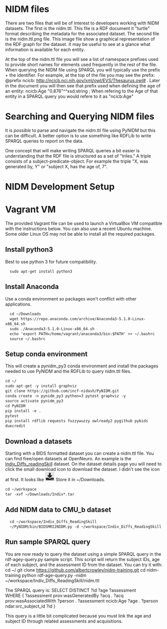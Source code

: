 # NIDM files
There are two files that will be of interest to developers working with NIDM datasets. The first is the nidm.ttl. This file is a RDF document it "turtle" format describing the metadata for the associated dataset. The second file is the nidm.ttl.png file. This image file show a graphical representation of the RDF graph for the dataset. It may be useful to see at a glance what information is available for each entity.

At the top of the nidm.ttl file you will see a list of namespace prefixes used to provide short names for elements used frequently in the rest of the file. When querying the NIDM file using SPARQL you will typically use the prefix + the identifier. For example, at the top of the file you may see the prefix:
   @prefix ncicb: <http://ncicb.nci.nih.gov/xml/owl/EVS/Thesaurus.owl#> .
Later in the document you will then see that prefix used when defining the age of an entity:
      ncicb:Age "0.876"^^xsd:string ;
When refering to the Age of that entity in a SPARQL query you would refere to it as "ncicb:Age"

# Searching and Querying NIDM files
It is _possible_ to parse and navigate the nidm.ttl file using PyNIDM but this can be difficult. A better option is to use something like RDFLib to write SPARQL queries to report on the data.

One concept that will make writing SPARQL queries a bit easier is understanding that the RDF file is structured as a set of "triles." A triple consists of a subject-predicate-object. For example the triple "X, was generated by, Y" or "subject X, has the age of, 7". 


# NIDM Development Setup

# Vagrant VM
The provided Vagrant file can be used to launch a VirtualBox VM compatible with the instructions below. You can also use a recent Ubuntu machine.  Some older Linux OS may not be able to install all the required packages.


## Install python3
Best to use python 3 for future compatibility. 

	  sudo apt-get install python3

## Install Anaconda
Use a conda environment so packages won't conflict with other applications.

	  cd ~/Downloads
	  wget https://repo.anaconda.com/archive/Anaconda3-5.1.0-Linux-x86_64.sh
	  sudo ./Anaconda3-5.1.0-Linux-x86_64.sh
	  echo 'export PATH=/home/vagrant/anaconda3/bin:$PATH' >> ~/.bashrc
	  source ~/.bashrc


## Setup conda environment
This will create a pynidm_py3 conda environment and install the packages needed to use PyNIDM and the RDFLib to query nidm.ttl files.

	cd ~/
	sudo apt-get -y install graphviz
	git clone https://github.com/incf-nidash/PyNIDM.git
	conda create -n pynidm_py3 python=3 pytest graphviz -y
	source activate pynidm_py3
	cd PyNIDM
	pip install -e .
	pytest
	pip install rdflib requests fuzzywuzzy owlready2 pygithub pybids duecredit

## Download a datasets
Starting with a BIDS formatted dataset you can create a nidm.ttl file. You can find free/open datasets at OpenNeuro. An example is the [Indiv_Diffs_readingSkill](https://openneuro.org/datasets/ds001365/versions/00001) dataset. On the dataset details page you will need to click the small download icon to download the dataset. I didn't see the icon at first. It looks like ![download icon](https://raw.githubusercontent.com/albertcrowley/nidm-training/master/download-icon.png)
Store it in ~/Downloads.

	cd ~/workspace
	tar -xvf ~/Downloads/Indiv*.tar

## Add NIDM data to CMU_b dataset
      cd ~/workspace/Indiv_Diffs_ReadingSkill
      ~/PyNIDM/bin/BIDSMRI2NIDM.py -d ~/workspace/Indiv_Diffs_ReadingSkill

## Run sample SPARQL query
You are now ready to query the dataset using a simple SPARQL query in the rdf-agey-query.py sample script. This script will return the subject IDs, age of each subject, and the assessment ID from the dataset. You can try it with:
   cd ~/
   git clone https://github.com/albertcrowley/nidm-training.git
   cd nidm-training
   python rdf-age-query.py -nidm ~/workspace/Indiv_Diffs_ReadingSkill/nidm.ttl

The SPARQL query is:
    SELECT DISTINCT ?id ?age ?assessment   
       WHERE {
          ?assessment prov:wasGeneratedBy ?acq .
          ?acq prov:wasAssociatedWith ?person .
          ?assessment ncicb:Age ?age .
          ?person ndar:src_subject_id ?id
       }

This query is a little bit complicated because you must link the age and subject ID through related assessments and acquisitions.  
